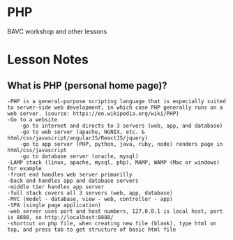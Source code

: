 # PHP
BAVC workshop and other lessons

# Lesson Notes

## What is PHP (personal home page)?
    -PHP is a general-purpose scripting language that is especially suited to server-side web development, in which case PHP generally runs on a web server. (source: https://en.wikipedia.org/wiki/PHP)
    -Go to a website
        -go to internet and directs to 3 servers (web, app, and database)
        -go to web server (apache, NGNIX, etc. & html/css/javascript/angularJS/ReactJS/jquery)
        -go to app server (PHP, python, java, ruby, node) renders page in html/css/javascript
        -go to database server (oracle, mysql)
    -LAMP stack (linux, apache, mysql, php), MAMP, WAMP (Mac or windows) for example 
    -front end handles web server primarilly
    -back end handles app and database servers
    -middle tier handles app server
    -full stack covers all 3 servers (web, app, database)
    -MVC (model - database, view - web, controller - app)
    -SPA (single page application)
    -web server uses port and host numbers, 127.0.0.1 is local host, port is 8888, so http://localhost:8888/
    -shortcut on php file, when creating new file (blank), type html on top, and press tab to get structure of basic html file


